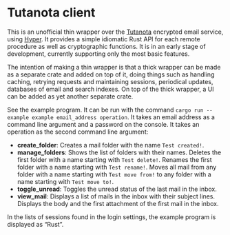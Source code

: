 <!--
Copyright 2019 Fredrik Portström <https://portstrom.com>
This is free software distributed under the terms specified in
the file LICENSE at the top-level directory of this distribution.
-->

# Tutanota client

This is an unofficial thin wrapper over the [Tutanota](https://tutanota.com) encrypted email service, using [Hyper](https://hyper.rs). It provides a simple idiomatic Rust API for each remote procedure as well as cryptographic functions. It is in an early stage of development, currently supporting only the most basic features.

The intention of making a thin wrapper is that a thick wrapper can be made as a separate crate and added on top of it, doing things such as handling caching, retrying requests and maintaining sessions, periodical updates, databases of email and search indexes. On top of the thick wrapper, a UI can be added as yet another separate crate.

See the example program. It can be run with the command `cargo run --example example email_address operation`. It takes an email address as a command line argument and a password on the console. It takes an operation as the second command line argument:

- **create_folder**: Creates a mail folder with the name `Test created!`.
- **manage_folders**: Shows the list of folders with their names. Deletes the first folder with a name starting with `Test delete!`. Renames the first folder with a name starting with `Test rename!`. Moves all mail from any folder with a name starting with `Test move from!` to any folder with a name starting with `Test move to!`.
- **toggle_unread**: Toggles the unread status of the last mail in the inbox.
- **view_mail**: Displays a list of mails in the inbox with their subject lines. Displays the body and the first attachment of the first mail in the inbox.

In the lists of sessions found in the login settings, the example program is displayed as “Rust”.
